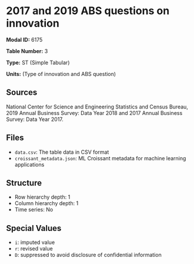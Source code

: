 # 2017 and 2019 ABS questions on innovation

**Modal ID:** 6175

**Table Number:** 3

**Type:** ST (Simple Tabular)

**Units:** (Type of innovation and ABS question)

## Sources

National Center for Science and Engineering Statistics and Census Bureau, 2019 Annual Business Survey: Data Year 2018 and 2017 Annual Business Survey: Data Year 2017.

## Files

- `data.csv`: The table data in CSV format
- `croissant_metadata.json`: ML Croissant metadata for machine learning applications

## Structure

- Row hierarchy depth: 1
- Column hierarchy depth: 1
- Time series: No

## Special Values

- `i`: imputed value
- `r`: revised value
- `D`: suppressed to avoid disclosure of confidential information

